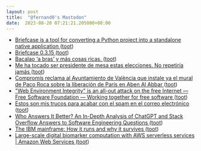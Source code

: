 ```yaml
---
layout: post
title:  "@fernand0's Mastodon"
date:  2023-08-20 07:21:21.205000+00:00
---
```

*  [Briefcase is a tool for converting a Python project into a standalone native application ](https://mastodon.social/@fernand0/110920733898057732) ([toot](https://mastodon.social/@fernand0/110920733898057732))
*  [Briefcase 0.3.15 ](https://briefcase.readthedocs.io/en/stable) ([toot](https://mastodon.social/@fernand0/110920704727114674))
*  [Bacalao ‘a bras’ y más cosas ricas. ](https://avecesunafoto.wordpress.com/2023/08/19/bacalao-a-bras-y-mas-cosas-ricas) ([toot](https://mastodon.social/@fernand0/110917471851212202))
*  [Me ha tocado ser presidente de mesa estas elecciones. No repetiría jamás ](https://www.xataka.com/magnet/me-ha-tocado-ser-presidente-mesa-estas-elecciones-no-repetiria-jama) ([toot](https://mastodon.social/@fernand0/110917395858902286))
*  [Compromís reclama al Ayuntamiento de València que instale ya el mural de Paco Roca sobre la liberación de París en Aben Al Abbar ](https://cadenaser.com/comunitat-valenciana/2023/08/13/compromis-reclama-al-ayuntamiento-de-valencia-que-instale-ya-el-mural-de-paco-roca-sobre-la-liberacion-de-paris-en-aben-al-abbar-radio-valencia) ([toot](https://mastodon.social/@fernand0/110917267340766078))
*  ["Web Environment Integrity" is an all-out attack on the free Internet — Free Software Foundation — Working together for free software ](https://www.fsf.org/blogs/community/web-environment-integrity-is-an-all-out-attack-on-the-free-interne) ([toot](https://mastodon.social/@fernand0/110917020012106550))
*  [Estos son mis trucos para acabar con el spam en el correo electrónico ](https://www.genbeta.com/a-fondo/estos-mis-trucos-para-acabar-spam-correo-electronic) ([toot](https://mastodon.social/@fernand0/110916666169285664))
*  [Who Answers It Better? An In-Depth Analysis of ChatGPT and Stack Overflow Answers to Software Engineering Questions ](https://arxiv.org/abs/2308.0231) ([toot](https://mastodon.social/@fernand0/110916595742592017))
*  [The IBM mainframe: How it runs and why it survives ](https://arstechnica.com/information-technology/2023/07/the-ibm-mainframe-how-it-runs-and-why-it-survives) ([toot](https://mastodon.social/@fernand0/110916368151083017))
*  [Large-scale digital biomarker computation with AWS serverless services \| Amazon Web Services ](https://aws.amazon.com/blogs/architecture/large-scale-digital-biomarker-computation-with-aws-serverless-services) ([toot](https://mastodon.social/@fernand0/110916027932915425))
